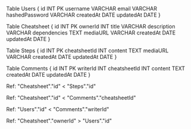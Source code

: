 Table Users {
  id INT PK
  username VARCHAR
  email VARCHAR
  hashedPassword VARCHAR
  createdAt DATE
  updatedAt DATE
}


Table Cheatsheet {
  id INT PK
  ownerId INT 
  title VARCHAR
  description VARCHAR
  dependencies TEXT
  mediaURL VARCHAR
  createdAt DATE
  updatedAt DATE
}

Table Steps {
  id INT PK
  cheatsheetId INT
  content TEXT
  mediaURL VARCHAR
  createdAt DATE
  updatedAt DATE
}


Table Comments {
  id INT PK
  writerId INT
  cheatsheetId INT
  content TEXT
  createdAt DATE
  updatedAt DATE
}




Ref: "Cheatsheet"."id" < "Steps"."id"

Ref: "Cheatsheet"."id" < "Comments"."cheatsheetId"

Ref: "Users"."id" < "Comments"."writerId"

Ref: "Cheatsheet"."ownerId" > "Users"."id"